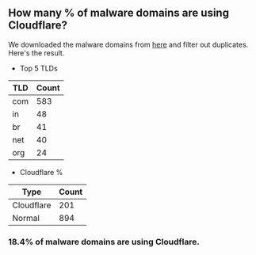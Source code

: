 ## How many % of malware domains are using Cloudflare?


We downloaded the malware domains from [here](https://urlhaus.abuse.ch) and filter out duplicates.
Here's the result.


[//]: # (start replacement)


- Top 5 TLDs

| TLD | Count |
| --- | --- |
| com | 583 |
| in | 48 |
| br | 41 |
| net | 40 |
| org | 24 |


- Cloudflare %

| Type | Count |
| --- | --- |
| Cloudflare | 201 |
| Normal | 894 |


### 18.4% of malware domains are using Cloudflare.